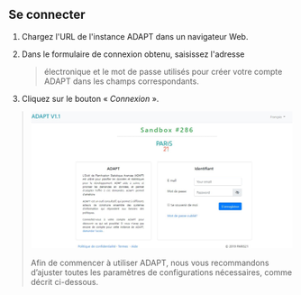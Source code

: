 ## Se connecter

1.  Chargez l'URL de l'instance ADAPT dans un navigateur Web.

2.  Dans le formulaire de connexion obtenu, saisissez l'adresse
    > électronique et le mot de passe utilisés pour créer votre compte
    > ADAPT dans les champs correspondants.

3.  Cliquez sur le bouton « *Connexion* ».

> ![](ADAPTmedia_fr\media\image12.jpeg)
>
> Afin de commencer à utiliser ADAPT, nous vous recommandons d’ajuster
> toutes les paramètres de configurations nécessaires, comme décrit
> ci-dessous.